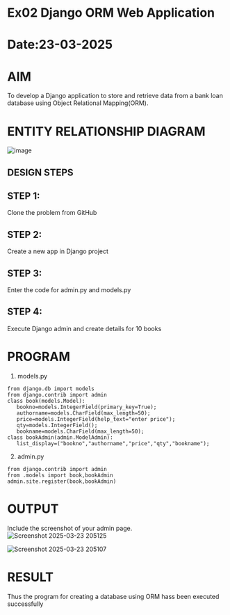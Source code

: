 # Ex02 Django ORM Web Application
# Date:23-03-2025
# AIM
To develop a Django application to store and retrieve data from a bank loan database using Object Relational Mapping(ORM).

# ENTITY RELATIONSHIP DIAGRAM
![image](https://github.com/user-attachments/assets/9b2a904f-68e3-4ade-951b-30f56ca0d628)

## DESIGN STEPS
## STEP 1:
Clone the problem from GitHub

## STEP 2:
Create a new app in Django project

## STEP 3:
Enter the code for admin.py and models.py

## STEP 4:
Execute Django admin and create details for 10 books

# PROGRAM
1. models.py
```
from django.db import models                                                                                                                      
from django.contrib import admin                                             
class book(models.Model):                    				      
   bookno=models.IntegerField(primary_key=True);                                                      
   authorname=models.CharField(max_length=50);                                                            
   price=models.IntegerField(help_text="enter price");                       
   qty=models.IntegerField();                                                
   bookname=models.CharField(max_length=50);                                 
class bookAdmin(admin.ModelAdmin):                                           
   list_display=("bookno","authorname","price","qty","bookname");
```
2. admin.py
```
from django.contrib import admin                                             
from .models import book,bookAdmin                                           
admin.site.register(book,bookAdmin)
```
# OUTPUT
Include the screenshot of your admin page.
![Screenshot 2025-03-23 205125](https://github.com/user-attachments/assets/e3e09e38-9e06-461c-8516-ee6c24c8c2dd)

![Screenshot 2025-03-23 205107](https://github.com/user-attachments/assets/9bf78503-1037-4203-96cb-6468a714962f)

# RESULT
Thus the program for creating a database using ORM hass been executed successfully
